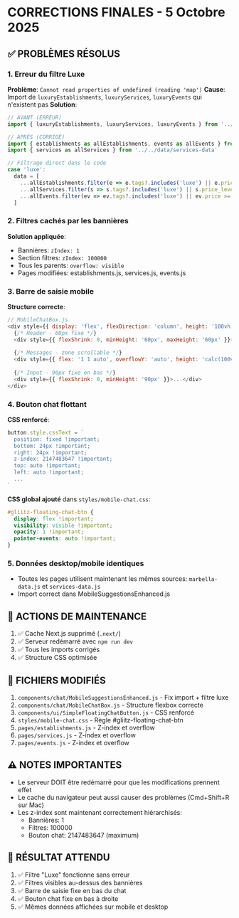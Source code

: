 # CORRECTIONS FINALES - 5 Octobre 2025

## ✅ PROBLÈMES RÉSOLUS

### 1. Erreur du filtre Luxe
**Problème**: `Cannot read properties of undefined (reading 'map')`
**Cause**: Import de `luxuryEstablishments`, `luxuryServices`, `luxuryEvents` qui n'existent pas
**Solution**:
```javascript
// AVANT (ERREUR)
import { luxuryEstablishments, luxuryServices, luxuryEvents } from '../../data/marbella-data'

// APRÈS (CORRIGÉ)
import { establishments as allEstablishments, events as allEvents } from '../../data/marbella-data'
import { services as allServices } from '../../data/services-data'

// Filtrage direct dans le code
case 'luxe':
  data = [
    ...allEstablishments.filter(e => e.tags?.includes('luxe') || e.price_level >= 4).map(e => ({...e, type: 'establishment'})),
    ...allServices.filter(s => s.tags?.includes('luxe') || s.price_level >= 4).map(s => ({...s, type: 'service'})),
    ...allEvents.filter(ev => ev.tags?.includes('luxe') || ev.price >= 100).map(ev => ({...ev, type: 'event'}))
  ]
```

### 2. Filtres cachés par les bannières
**Solution appliquée**:
- Bannières: `zIndex: 1`
- Section filtres: `zIndex: 100000`
- Tous les parents: `overflow: visible`
- Pages modifiées: establishments.js, services.js, events.js

### 3. Barre de saisie mobile
**Structure correcte**:
```javascript
// MobileChatBox.js
<div style={{ display: 'flex', flexDirection: 'column', height: '100vh' }}>
  {/* Header - 60px fixe */}
  <div style={{ flexShrink: 0, minHeight: '60px', maxHeight: '60px' }}>...</div>
  
  {/* Messages - zone scrollable */}
  <div style={{ flex: '1 1 auto', overflowY: 'auto', height: 'calc(100vh - 160px)' }}>...</div>
  
  {/* Input - 90px fixe en bas */}
  <div style={{ flexShrink: 0, minHeight: '90px' }}>...</div>
</div>
```

### 4. Bouton chat flottant
**CSS renforcé**:
```javascript
button.style.cssText = `
  position: fixed !important;
  bottom: 24px !important;
  right: 24px !important;
  z-index: 2147483647 !important;
  top: auto !important;
  left: auto !important;
  ...
`
```

**CSS global ajouté** dans `styles/mobile-chat.css`:
```css
#gliitz-floating-chat-btn {
  display: flex !important;
  visibility: visible !important;
  opacity: 1 !important;
  pointer-events: auto !important;
}
```

### 5. Données desktop/mobile identiques
- Toutes les pages utilisent maintenant les mêmes sources: `marbella-data.js` et `services-data.js`
- Import correct dans MobileSuggestionsEnhanced.js

## 🔧 ACTIONS DE MAINTENANCE

1. ✅ Cache Next.js supprimé (`.next/`)
2. ✅ Serveur redémarré avec `npm run dev`
3. ✅ Tous les imports corrigés
4. ✅ Structure CSS optimisée

## 📁 FICHIERS MODIFIÉS

1. `components/chat/MobileSuggestionsEnhanced.js` - Fix import + filtre luxe
2. `components/chat/MobileChatBox.js` - Structure flexbox correcte
3. `components/ui/SimpleFloatingChatButton.js` - CSS renforcé
4. `styles/mobile-chat.css` - Règle #gliitz-floating-chat-btn
5. `pages/establishments.js` - Z-index et overflow
6. `pages/services.js` - Z-index et overflow
7. `pages/events.js` - Z-index et overflow

## ⚠️ NOTES IMPORTANTES

- Le serveur DOIT être redémarré pour que les modifications prennent effet
- Le cache du navigateur peut aussi causer des problèmes (Cmd+Shift+R sur Mac)
- Les z-index sont maintenant correctement hiérarchisés:
  - Bannières: 1
  - Filtres: 100000
  - Bouton chat: 2147483647 (maximum)

## 🎯 RÉSULTAT ATTENDU

1. ✅ Filtre "Luxe" fonctionne sans erreur
2. ✅ Filtres visibles au-dessus des bannières
3. ✅ Barre de saisie fixe en bas du chat
4. ✅ Bouton chat fixe en bas à droite
5. ✅ Mêmes données affichées sur mobile et desktop




